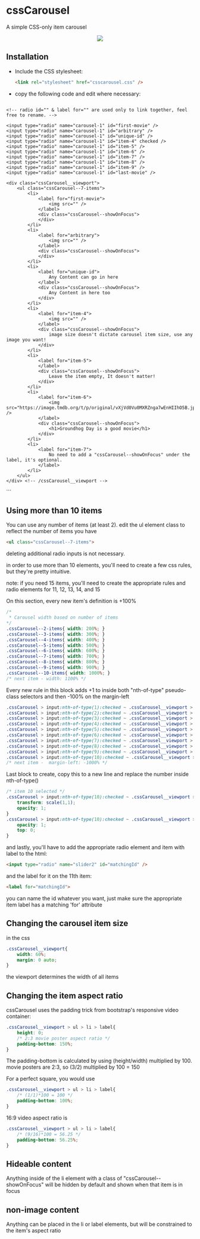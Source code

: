 cssCarousel
==========

A simple CSS-only item carousel

<p align="center">
	<img src="http://i.imgur.com/F0j1ubY.png" />
</p>

## Installation

- Include the CSS stylesheet:

	```html
	<link rel="stylesheet" href="csscarousel.css" />
	```            
- copy the following code and edit where necessary:
	
	```html
<section class="cssCarousel">

	<!-- radio id="" & label for="" are used only to link together, feel free to rename. -->

	<input type="radio" name="carousel-1" id="first-movie" />
	<input type="radio" name="carousel-1" id="arbitrary" />
	<input type="radio" name="carousel-1" id="unique-id" />
	<input type="radio" name="carousel-1" id="item-4" checked />
	<input type="radio" name="carousel-1" id="item-5" />
	<input type="radio" name="carousel-1" id="item-6" />
	<input type="radio" name="carousel-1" id="item-7" />
	<input type="radio" name="carousel-1" id="item-8" />
	<input type="radio" name="carousel-1" id="item-9" />
	<input type="radio" name="carousel-1" id="last-movie" />

	<div class="cssCarousel__viewport">
		<ul class="cssCarousel--7-items">
			<li>
				<label for="first-movie">
					<img src="" />
				</label>
				<div class="cssCarousel--showOnFocus">
				</div>
			</li>
			<li>
				<label for="arbitrary">
					<img src="" />
				</label>
				<div class="cssCarousel--showOnFocus">
				</div>
			</li>
			<li>
				<label for="unique-id">
					Any Content can go in here
				</label>
				<div class="cssCarousel--showOnFocus">
					Any Content in here too
				</div>
			</li>
			<li>
				<label for="item-4">
					<img src="" />
				</label>
				<div class="cssCarousel--showOnFocus">
					image size doesn't dictate carousel item size, use any image you want!
				</div>
			</li>
			<li>
				<label for="item-5">
				</label>
				<div class="cssCarousel--showOnFocus">
					Leave the item empty, It doesn't matter!
				</div>
			</li>
			<li>
				<label for="item-6">
					<img src="https://image.tmdb.org/t/p/original/vXjVd0Vu0MXRZnga7wEnHIIhO5B.jpg" />
				</label>
				<div class="cssCarousel--showOnFocus">
					<h1>Groundhog Day is a good movie</h1>
				</div>
			</li>
			<li>
				<label for="item-7">
					No need to add a "cssCarousel--showOnFocus" under the label, it's optional.
				</label>
			</li>
		</ul>
	</div> <!-- /cssCarousel__viewport -->
</section> <!-- /cssCarousel -->
	```

## Using more than 10 items
You can use any number of items (at least 2). edit the ul element class to reflect the number of items you have
```html
<ul class="cssCarousel--7-items">
```
deleting additional radio inputs is not necessary.

in order to use more than 10 elements, you'll need to create a few css rules, but they're pretty intuitive.

note: if you need 15 items, you'll need to create the appropriate rules and radio elements for 11, 12, 13, 14, and 15

On this section, every new item's definition is +100%
```css
/*
 * Carousel width based on number of items
*/
.cssCarousel--2-items{ width: 200%; }
.cssCarousel--3-items{ width: 300%; }
.cssCarousel--4-items{ width: 400%; }
.cssCarousel--5-items{ width: 500%; }
.cssCarousel--6-items{ width: 600%; }
.cssCarousel--7-items{ width: 700%; }
.cssCarousel--8-items{ width: 800%; }
.cssCarousel--9-items{ width: 900%; }
.cssCarousel--10-items{ width: 1000%; }
/* next item - width: 1100% */
```

Every new rule in this block adds +1 to inside both "nth-of-type" pseudo-class selectors and then -100% on the margin-left
```css
.cssCarousel > input:nth-of-type(1):checked ~ .cssCarousel__viewport > ul{ margin-left: 0; }
.cssCarousel > input:nth-of-type(2):checked ~ .cssCarousel__viewport > ul{ margin-left: -100%; }
.cssCarousel > input:nth-of-type(3):checked ~ .cssCarousel__viewport > ul{ margin-left: -200%; }
.cssCarousel > input:nth-of-type(4):checked ~ .cssCarousel__viewport > ul{ margin-left: -300%; }
.cssCarousel > input:nth-of-type(5):checked ~ .cssCarousel__viewport > ul{ margin-left: -400%; }
.cssCarousel > input:nth-of-type(6):checked ~ .cssCarousel__viewport > ul{ margin-left: -500%; }
.cssCarousel > input:nth-of-type(7):checked ~ .cssCarousel__viewport > ul{ margin-left: -600%; }
.cssCarousel > input:nth-of-type(8):checked ~ .cssCarousel__viewport > ul{ margin-left: -700%; }
.cssCarousel > input:nth-of-type(9):checked ~ .cssCarousel__viewport > ul{ margin-left: -800%; }
.cssCarousel > input:nth-of-type(10):checked ~ .cssCarousel__viewport > ul{ margin-left: -900%; }
/* next item -  margin-left: -1000% */
```

Last block to create, copy this to a new line and replace the number inside nth-of-type() 

```css
/* item 10 selected */
.cssCarousel > input:nth-of-type(10):checked ~ .cssCarousel__viewport > ul > li:nth-of-type(10) > label{
	transform: scale(1,1);
	opacity: 1;
}
.cssCarousel > input:nth-of-type(10):checked ~ .cssCarousel__viewport > ul > li:nth-of-type(10) .cssCarousel--showOnFocus{
	opacity: 1;
	top: 0;
}
```

and lastly, you'll have to add the appropriate radio element and item with label to the html:

```html
<input type="radio" name="slider2" id="matchingId" />
```

and the label for it on the 11th item:

```html
<label for="matchingId">
```

you can name the id whatever you want, just make sure the appropriate item label has a matching 'for' attribute

## Changing the carousel item size
in the css
```css
.cssCarousel__viewport{
	width: 60%;
	margin: 0 auto;
}
```
the viewport determines the width of all items

## Changing the item aspect ratio
cssCarousel uses the padding trick from bootstrap's responsive video container:
```css
.cssCarousel__viewport > ul > li > label{
	height: 0;
	/* 2:3 movie poster aspect ratio */
	padding-bottom: 150%;
}
```
The padding-bottom is calculated by using (height/width) multiplied by 100.
movie posters are 2:3, so (3/2) multiplied by 100 = 150

For a perfect square, you would use

```css
.cssCarousel__viewport > ul > li > label{
	/* (1/1)*100 = 100 */
	padding-bottom: 100%;
}
```

16:9 video aspect ratio is

```css
.cssCarousel__viewport > ul > li > label{
	/* (9/16)*100 = 56.25 */
	padding-bottom: 56.25%;
}
```

## Hideable content
Anything inside of the li element with a class of "cssCarousel--showOnFocus" will be hidden by default and shown when that item is in focus

## non-image content
Anything can be placed in the li or label elements, but will be constrained to the item's aspect ratio